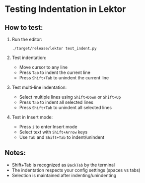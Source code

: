 # Testing Indentation in Lektor

## How to test:

1. Run the editor:
   ```
   ./target/release/lektor test_indent.py
   ```

2. Test indentation:
   - Move cursor to any line
   - Press `Tab` to indent the current line
   - Press `Shift+Tab` to unindent the current line

3. Test multi-line indentation:
   - Select multiple lines using `Shift+Down` or `Shift+Up`
   - Press `Tab` to indent all selected lines
   - Press `Shift+Tab` to unindent all selected lines

4. Test in Insert mode:
   - Press `i` to enter Insert mode
   - Select text with `Shift+Arrow` keys
   - Use `Tab` and `Shift+Tab` to indent/unindent

## Notes:
- Shift+Tab is recognized as `BackTab` by the terminal
- The indentation respects your config settings (spaces vs tabs)
- Selection is maintained after indenting/unindenting
